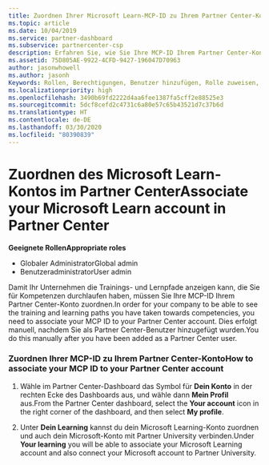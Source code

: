 ```yaml
---
title: Zuordnen Ihrer Microsoft Learn-MCP-ID zu Ihrem Partner Center-Konto | Partner Center
ms.topic: article
ms.date: 10/04/2019
ms.service: partner-dashboard
ms.subservice: partnercenter-csp
description: Erfahren Sie, wie Sie Ihre MCP-ID Ihrem Partner Center-Konto zuordnen, damit Ihr Unternehmen die Trainings- und Lernpfade sehen kann, die Sie in Bezug auf Kompetenzen durchlaufen haben.
ms.assetid: 75D805AE-9922-4CFD-9427-196047D70963
author: jasonwhowell
ms.author: jasonh
Keywords: Rollen, Berechtigungen, Benutzer hinzufügen, Rolle zuweisen, Administrator, Agent, MCP-ID, Microsoft Learn
ms.localizationpriority: high
ms.openlocfilehash: 3490b69fd2222d4aa6fee1387fa5cff2e88525e3
ms.sourcegitcommit: 5dcf8cefd2c4731c6a80e57c65b43521d7c37b6d
ms.translationtype: HT
ms.contentlocale: de-DE
ms.lasthandoff: 03/30/2020
ms.locfileid: "80390839"
---
```

# <a name="associate-your-microsoft-learn-account-in-partner-center"></a><span data-ttu-id="49a77-104">Zuordnen des Microsoft Learn-Kontos im Partner Center</span><span class="sxs-lookup"><span data-stu-id="49a77-104">Associate your Microsoft Learn account in Partner Center</span></span>

<span data-ttu-id="49a77-105">**Geeignete Rollen**</span><span class="sxs-lookup"><span data-stu-id="49a77-105">**Appropriate roles**</span></span>
-   <span data-ttu-id="49a77-106">Globaler Administrator</span><span class="sxs-lookup"><span data-stu-id="49a77-106">Global admin</span></span>
-   <span data-ttu-id="49a77-107">Benutzeradministrator</span><span class="sxs-lookup"><span data-stu-id="49a77-107">User admin</span></span>

<span data-ttu-id="49a77-108">Damit Ihr Unternehmen die Trainings- und Lernpfade anzeigen kann, die Sie für Kompetenzen durchlaufen haben, müssen Sie Ihre MCP-ID Ihrem Partner Center-Konto zuordnen.</span><span class="sxs-lookup"><span data-stu-id="49a77-108">In order for your company to be able to see the training and learning paths you have taken towards competencies, you need to associate your MCP ID to your Partner Center account.</span></span> <span data-ttu-id="49a77-109">Dies erfolgt manuell, nachdem Sie als Partner Center-Benutzer hinzugefügt wurden.</span><span class="sxs-lookup"><span data-stu-id="49a77-109">You do this manually after you have been added as a Partner Center user.</span></span>

### <a name="how-to-associate-your-mcp-id-to-your-partner-center-account"></a><span data-ttu-id="49a77-110">Zuordnen Ihrer MCP-ID zu Ihrem Partner Center-Konto</span><span class="sxs-lookup"><span data-stu-id="49a77-110">How to associate your MCP ID to your Partner Center account</span></span>

1. <span data-ttu-id="49a77-111">Wähle im Partner Center-Dashboard das Symbol für **Dein Konto** in der rechten Ecke des Dashboards aus, und wähle dann **Mein Profil** aus.</span><span class="sxs-lookup"><span data-stu-id="49a77-111">From the Partner Center dashboard, select the **Your account** icon in the right corner of the dashboard, and then select **My profile**.</span></span>

2. <span data-ttu-id="49a77-112">Unter **Dein Learning** kannst du dein Microsoft Learning-Konto zuordnen und auch dein Microsoft-Konto mit Partner University verbinden.</span><span class="sxs-lookup"><span data-stu-id="49a77-112">Under **Your learning** you will be able to associate your Microsoft Learning account and also connect your Microsoft account to Partner University.</span></span>
